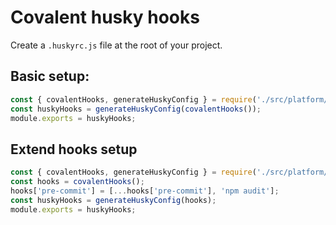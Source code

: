 # Covalent husky hooks

Create a `.huskyrc.js` file at the root of your project.

## Basic setup:

```js
const { covalentHooks, generateHuskyConfig } = require('./src/platform/coding-standards/husky/husky.js');
const huskyHooks = generateHuskyConfig(covalentHooks());
module.exports = huskyHooks;
```

## Extend hooks setup

```js
const { covalentHooks, generateHuskyConfig } = require('./src/platform/coding-standards/husky/husky.js');
const hooks = covalentHooks();
hooks['pre-commit'] = [...hooks['pre-commit'], 'npm audit'];
const huskyHooks = generateHuskyConfig(hooks);
module.exports = huskyHooks;
```
